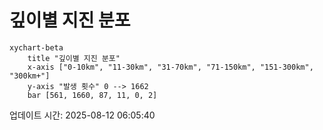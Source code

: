 # 깊이별 지진 분포

```mermaid
xychart-beta
    title "깊이별 지진 분포"
    x-axis ["0-10km", "11-30km", "31-70km", "71-150km", "151-300km", "300km+"]
    y-axis "발생 횟수" 0 --> 1662
    bar [561, 1660, 87, 11, 0, 2]
```

업데이트 시간: 2025-08-12 06:05:40
